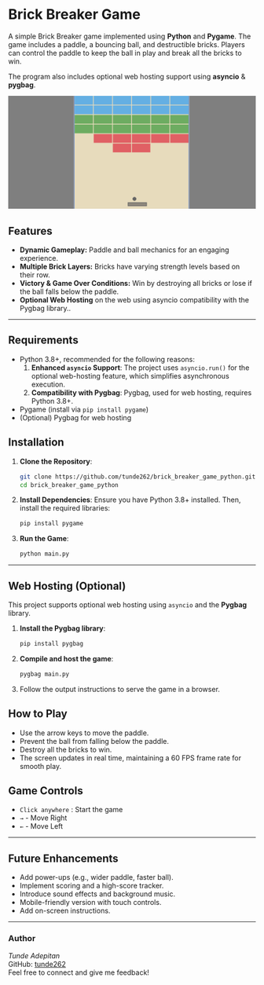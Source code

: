 # Brick Breaker Game

A simple Brick Breaker game implemented using **Python** and **Pygame**. The game includes a paddle, a bouncing ball, and destructible bricks. Players can control the paddle to keep the ball in play and break all the bricks to win. 

The program also includes optional web hosting support using **asyncio** & **pygbag**.

![thumbnail](https://github.com/tunde262/brick_breaker_game_python/blob/main/assets/thumbnail.png?raw=true)

## Features
- **Dynamic Gameplay:** Paddle and ball mechanics for an engaging experience.
- **Multiple Brick Layers:** Bricks have varying strength levels based on their row.
- **Victory & Game Over Conditions:** Win by destroying all bricks or lose if the ball falls below the paddle.
- **Optional Web Hosting** on the web using asyncio compatibility with the Pygbag library..

---

## Requirements

- Python 3.8+, recommended for the following reasons:
  1. **Enhanced `asyncio` Support**: The project uses `asyncio.run()` for the optional web-hosting feature, which simplifies asynchronous execution.
  2. **Compatibility with Pygbag**: Pygbag, used for web hosting, requires Python 3.8+.
- Pygame (install via `pip install pygame`)
- (Optional) Pygbag for web hosting

## Installation

1. **Clone the Repository**:
   
   ```bash
   git clone https://github.com/tunde262/brick_breaker_game_python.git
   cd brick_breaker_game_python
   ```
   
3. **Install Dependencies**: Ensure you have Python 3.8+ installed. Then, install the required libraries:
   
   ```bash
   pip install pygame
   ```

4. **Run the Game**:
   
   ```bash
   python main.py
   ```

---

## Web Hosting (Optional)

This project supports optional web hosting using `asyncio` and the **Pygbag** library.

1. **Install the Pygbag library**:
   ```bash
   pip install pygbag
   ```
   
2. **Compile and host the game**:
   ```bash
   pygbag main.py
   ```

3. Follow the output instructions to serve the game in a browser.

## How to Play

- Use the arrow keys to move the paddle.
- Prevent the ball from falling below the paddle.
- Destroy all the bricks to win.
- The screen updates in real time, maintaining a 60 FPS frame rate for smooth play.

## Game Controls

- `Click anywhere` : Start the game
- `→` - Move Right
- `←` - Move Left

---

## Future Enhancements
- Add power-ups (e.g., wider paddle, faster ball).
- Implement scoring and a high-score tracker.
- Introduce sound effects and background music.
- Mobile-friendly version with touch controls.
- Add on-screen instructions.

---

### Author
*Tunde Adepitan*  
GitHub: [tunde262](https://github.com/tunde262)  
Feel free to connect and give me feedback!
